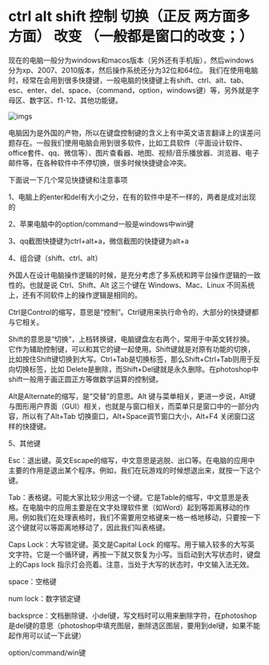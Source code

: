 # ctrl alt shift  控制 切换（正反 两方面多方面） 改变 （一般都是窗口的改变；）

现在的电脑一般分为windows和macos版本（另外还有手机版），然后windows分为xp、2007、2010版本，然后操作系统还分为32位和64位。 我们在使用电脑时，经常在会用到很多快捷键，一般电脑的快捷键上有shift、ctrl、alt、tab、esc、enter、del、space、（command，option，windows键）等，另外就是字母区、数字区、f1-12、其他功能键。

![img](https://pic4.zhimg.com/80/v2-2e30f8994e68dc8bd4ca076faa0a1e1b_720w.jpg)s

电脑因为是外国的产物，所以在键盘控制键的含义上有中英文语言翻译上的误差问题存在。一般我们使用电脑会用到很多软件，比如工具软件（平面设计软件、office套件、qq、微信等）、图片查看器、地图、视频/音乐播放器、浏览器、电子邮件等，在各种软件中不停切换，很多时候快捷键会冲突。

下面说一下几个常见快捷键和注意事项

1、电脑上的enter和del有大小之分，在有的软件中是不一样的，两者是成对出现的

2、苹果电脑中的option/command一般是windows中win键

3、qq截图快捷键为ctrl+alt+a，微信截图的快捷键为alt+a

4、组合键（shift、ctrl、alt）

外国人在设计电脑操作逻辑的时候，是充分考虑了多系统和跨平台操作逻辑的一致性的。也就是说 Ctrl、Shift、Alt 这三个键在 Windows、Mac、Linux 不同系统上，还有不同软件上的操作逻辑是相同的。

Ctrl是Control的缩写，意思是“控制”。Ctrl键用来执行命令的，大部分的快捷键都与它相关。

Shift的意思是“切换”，上档转换键，电脑键盘左右两个，常用于中英文转抄换。它作为辅助控制键，可以和其它的键一起使用。Shift键就是对原有功能的切换，比如按住Shift键切换到大写。Ctrl+Tab是切换标签，那么Shift+Ctrl+Tab则用于反向切换标签，比如 Delete是删除，而Shift+Del键就是永久删除。在photoshop中shift一般用于画正圆正方等做数学运算的控制键。

Alt是Alternate的缩写，是“交替”的意思。Alt 键与菜单相关，更进一步说，Alt键与图形用户界面（GUI）相关，也就是与窗口相关，而菜单只是窗口中的一部分内容，所以有了Alt+Tab 切换窗口，Alt+Space调节窗口大小，Alt+F4 关闭窗口这样的快捷键。



5、其他键

Esc：退出键。英文Escape的缩写，中文意思是逃脱、出口等。在电脑的应用中主要的作用是退出某个程序。例如，我们在玩游戏的时候想退出来，就按一下这个键。

Tab：表格键。可能大家比较少用这一个键。它是Table的缩写，中文意思是表格。在电脑中的应用主要是在文字处理软件里（如Word）起到等距离移动的作用。例如我们在处理表格时，我们不需要用空格键来一格一格地移动，只要按一下这个键就可以等距离地移动了，因此我们叫表格键。

Caps Lock：大写锁定键。英文是Capital Lock 的缩写。用于输入较多的大写英文字符。它是一个循环键，再按一下就又恢复为小写。当启动到大写状态时，键盘上的Caps lock 指示灯会亮着。注意，当处于大写的状态时，中文输入法无效。

space：空格键

num lock：数字锁定键

backsprce：文档删除键、小del键，写文档时可以用来删除字符，在photoshop是del键的意思（photoshop中填充图层，删除选区图层，要用到del键，如果不能起作用可以试一下此键）

option/command/win键

